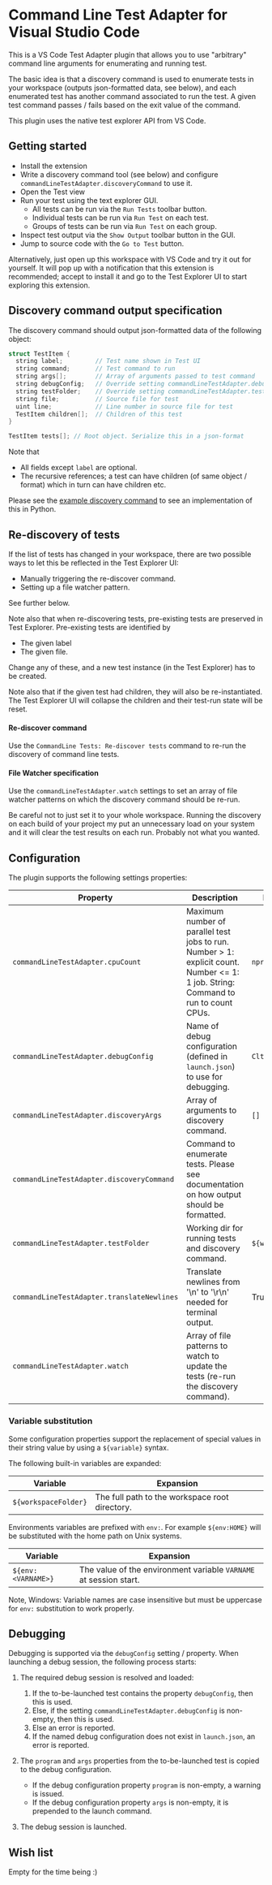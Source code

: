 # Command Line Test Adapter for Visual Studio Code

This is a VS Code Test Adapter plugin that allows you to use "arbitrary" command line arguments for enumerating and running test.

The basic idea is that a discovery command is used to enumerate tests in your workspace (outputs json-formatted data, see below), and each enumerated test has another command associated to run the test. A given test command passes / fails based on the exit value of the command.

This plugin uses the native test explorer API from VS Code.


## Getting started

 - Install the extension
 - Write a discovery command tool (see below) and configure `commandLineTestAdapter.discoveryCommand` to use it.
 - Open the Test view
 - Run your test using the text explorer GUI.
   - All tests can be run via the `Run Tests` toolbar button.
   - Individual tests can be run via `Run Test` on each test.
   - Groups of tests can be run via `Run Test` on each group.
 - Inspect test output via the `Show Output` toolbar button in the GUI.
 - Jump to source code with the `Go to Test` button.

 Alternatively, just open up this workspace with VS Code and try it out for yourself. It will pop up with a notification that this extension is recommended;
 accept to install it and go to the Test Explorer UI to start exploring this extension.


## Discovery command output specification

The discovery command should output json-formatted data of the following object:

```C
struct TestItem {
  string label;         // Test name shown in Test UI
  string command;       // Test command to run
  string args[];        // Array of arguments passed to test command
  string debugConfig;   // Override setting commandLineTestAdapter.debugConfig for this specific test.
  string testFolder;    // Override setting commandLineTestAdapter.testFolder for this specific test.
  string file;          // Source file for test
  uint line;            // Line number in source file for test
  TestItem children[];  // Children of this test
}

TestItem tests[]; // Root object. Serialize this in a json-format
```

Note that

* All fields except `label` are optional.
* The recursive references; a test can have children (of same object / format) which in turn can have children etc.

Please see the [example discovery command](testdata/discover-tests) to see an implementation of this in Python.


## Re-discovery of tests

If the list of tests has changed in your workspace, there are two possible ways to let this be reflected in the
Test Explorer UI:

 * Manually triggering the re-discover command.
 * Setting up a file watcher pattern.

See further below.

Note also that when re-discovering tests, pre-existing tests are preserved in Test Explorer. Pre-existing tests are identified by

* The given label
* The given file.

Change any of these, and a new test instance (in the Test Explorer) has to be created.

Note also that if the given test had children, they will also be re-instantiated. The Test Explorer UI will collapse the children
and their test-run state will be reset.

#### Re-discover command
Use the `CommandLine Tests: Re-discover tests` command to re-run the discovery of command line tests.

#### File Watcher specification
Use the `commandLineTestAdapter.watch` settings to set an array of file watcher patterns on which the discovery command should be re-run.

Be careful not to just set it to your whole workspace. Running the discovery on each build of your project my put an unnecessary load on your system
and it will clear the test results on each run. Probably not what you wanted.


## Configuration

The plugin supports the following settings properties:

| Property                                   | Description                                                                                                                        | Default value
| ------------------------------------------ | ---------------------------------------------------------------------------------------------------------------------------------- | ---------------------
| `commandLineTestAdapter.cpuCount`          | Maximum number of parallel test jobs to run. Number > 1: explicit count. Number <= 1: 1 job. String: Command to run to count CPUs. | `nproc`
| `commandLineTestAdapter.debugConfig`       | Name of debug configuration (defined in `launch.json`) to use for debugging.                                                         | `CltaDebug`
| `commandLineTestAdapter.discoveryArgs`     | Array of arguments to discovery command.                                                                                           | `[]`
| `commandLineTestAdapter.discoveryCommand`  | Command to enumerate tests. Please see documentation on how output should be formatted.                                            |
| `commandLineTestAdapter.testFolder`        | Working dir for running tests and discovery command.                                                                               | `${workspaceFolder}`
| `commandLineTestAdapter.translateNewlines` | Translate newlines from '\n' to '\r\n' needed for terminal output.                                                                 | True
| `commandLineTestAdapter.watch`             | Array of file patterns to watch to update the tests (re-run the discovery command).                                                |

### Variable substitution

Some configuration properties support the replacement of special values in their string value by using a `${variable}` syntax.

The following built-in variables are expanded:

| Variable             | Expansion                                      |
| -------------------- | ---------------------------------------------- |
| `${workspaceFolder}` | The full path to the workspace root directory. |

Environments variables are prefixed with `env:`. For example `${env:HOME}` will be substituted with the home path on Unix systems.

| Variable           | Expansion                                                         |
| ------------------ | ----------------------------------------------------------------- |
| `${env:<VARNAME>}` | The value of the environment variable `VARNAME` at session start. |

Note, Windows: Variable names are case insensitive but must be uppercase for `env:` substitution to work properly.


## Debugging

Debugging is supported via the `debugConfig` setting / property. When launching a debug session, the following process starts:

1. The required debug session is resolved and loaded:
   1. If the to-be-launched test contains the property `debugConfig`, then this is used.
   2. Else, if the setting `commandLineTestAdapter.debugConfig` is non-empty, then this is used.
   3. Else an error is reported.
   4. If the named debug configuration does not exist in `launch.json`, an error is reported.

2. The `program` and `args` properties from the to-be-launched test is copied to the debug configuration.
   * If the debug configuration property `program` is non-empty, a warning is issued.
   * If the debug configuration property `args` is non-empty, it is prepended to the launch command.

3. The debug session is launched.

## Wish list

Empty for the time being :)

